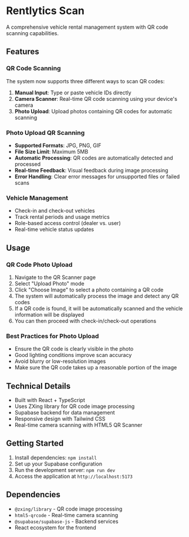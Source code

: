 # Rentlytics Scan

A comprehensive vehicle rental management system with QR code scanning capabilities.

## Features

### QR Code Scanning
The system now supports three different ways to scan QR codes:

1. **Manual Input**: Type or paste vehicle IDs directly
2. **Camera Scanner**: Real-time QR code scanning using your device's camera
3. **Photo Upload**: Upload photos containing QR codes for automatic scanning

### Photo Upload QR Scanning
- **Supported Formats**: JPG, PNG, GIF
- **File Size Limit**: Maximum 5MB
- **Automatic Processing**: QR codes are automatically detected and processed
- **Real-time Feedback**: Visual feedback during image processing
- **Error Handling**: Clear error messages for unsupported files or failed scans

### Vehicle Management
- Check-in and check-out vehicles
- Track rental periods and usage metrics
- Role-based access control (dealer vs. user)
- Real-time vehicle status updates

## Usage

### QR Code Photo Upload
1. Navigate to the QR Scanner page
2. Select "Upload Photo" mode
3. Click "Choose Image" to select a photo containing a QR code
4. The system will automatically process the image and detect any QR codes
5. If a QR code is found, it will be automatically scanned and the vehicle information will be displayed
6. You can then proceed with check-in/check-out operations

### Best Practices for Photo Upload
- Ensure the QR code is clearly visible in the photo
- Good lighting conditions improve scan accuracy
- Avoid blurry or low-resolution images
- Make sure the QR code takes up a reasonable portion of the image

## Technical Details

- Built with React + TypeScript
- Uses ZXing library for QR code image processing
- Supabase backend for data management
- Responsive design with Tailwind CSS
- Real-time camera scanning with HTML5 QR Scanner

## Getting Started

1. Install dependencies: `npm install`
2. Set up your Supabase configuration
3. Run the development server: `npm run dev`
4. Access the application at `http://localhost:5173`

## Dependencies

- `@zxing/library` - QR code image processing
- `html5-qrcode` - Real-time camera scanning
- `@supabase/supabase-js` - Backend services
- React ecosystem for the frontend
